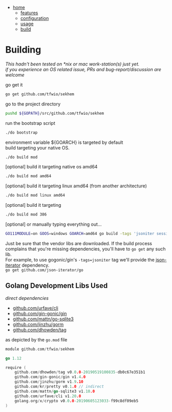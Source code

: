 [github.com/dhowden/tag]:         https://github.com/dhowden/tag "github.com/gogonic/gin"
[github.com/gin-gonic/gin]:       https://github.com/gin-gonic/gin
[github.com/jinzhu/gorm]:         https://github.com/jinzhu/gorm
[github.com/urfave/cli]:          https://github.com/urfave/cli
[github.com/mattn/go-sqlite3]:    https://github.com/mattn/go-sqlite3
[github.com/jgm/pandoc]:          https://github.com/jgm/pandoc
[github.com/jgm/pandoc/releases]: https://github.com/jgm/pandoc/releases
[github.com/json-iterator/go]:    https://github.com/json-iterator/go
[home]: ../../readme.md "github.com/tfwio/sekhem/readme.md"
[features]: features.md
[configuration]: configuration.md
[build]: build.md
[usage]: usage.md
<!-- []:  -->

- [home]
    - [features]
    - [configuration]
    - [usage]
    - [build]


Building
=======================
  
*This hadn't been tested on \*nix or mac work-station(s) just yet.  
if you experience an OS related issue, PRs and bug-report/discussion are welcome*

go get it

```bash
go get github.com/tfwio/sekhem
```
go to the project directory
```bash
pushd ${GOPATH}/src/github.com/tfwio/sekhem
```
run the bootstrap script
```bash
./do bootstrap
```
environment variable ${GOARCH} is targeted by default  
build targeting your native OS.
```bash
./do build mod
```
[optional] build it targeting native os amd64
```bash
./do build mod amd64
```
[optional] build it targeting linux amd64 (from another architecture)
```bash
./do build mod linux amd64
```
[optional] build it targeting 
```bash
./do build mod 386
```
[optional] or manually typing everything out...
```bash
GO111MODULE=on GOOS=windows GOARCH=amd64 go build -tags 'jsoniter session' -o srv.exe -mod vendor srv.go
```

Just be sure that the vendor libs are downloaded.  If the build process
complains that you're missing dependencies, you'll have to `go get` any such lib.  
For example, to use gogonic/gin's `-tags=jsoniter` tag we'll provide the
[json-iterator][github.com/json-iterator/go] dependency.  
`go get github.com/json-iterator/go`

Golang Development Libs Used
-----------------

*direct dependencies*

- [github.com/urfave/cli]
- [github.com/gin-gonic/gin]
- [github.com/mattn/go-sqlite3]
- [github.com/jinzhu/gorm]
- [github.com/dhowden/tag]



as depicted by the `go.mod` file
```go
module github.com/tfwio/sekhem

go 1.12

require (
	github.com/dhowden/tag v0.0.0-20190519100835-db0c67e351b1
	github.com/gin-gonic/gin v1.4.0
	github.com/jinzhu/gorm v1.9.10
	github.com/kr/pretty v0.1.0 // indirect
	github.com/mattn/go-sqlite3 v1.10.0
	github.com/urfave/cli v1.20.0
	golang.org/x/crypto v0.0.0-20190605123033-f99c8df09eb5
)
```